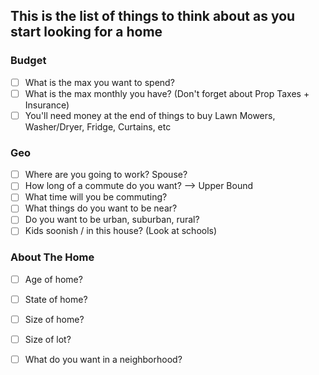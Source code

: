 ## This is the list of things to think about as you start looking for a home



### Budget
- [ ] What is the max you want to spend? 
- [ ] What is the max monthly you have? (Don't forget about Prop Taxes + Insurance)
- [ ] You'll need money at the end of things to buy Lawn Mowers, Washer/Dryer, Fridge, Curtains, etc

### Geo
- [ ] Where are you going to work? Spouse? 
- [ ] How long of a commute do you want?  --> Upper Bound
- [ ] What time will you be commuting?
- [ ] What things do you want to be near? 
- [ ] Do you want to be urban, suburban, rural?
- [ ] Kids soonish / in this house? (Look at schools)

### About The Home
- [ ] Age of home?
- [ ] State of home?
- [ ] Size of home?
- [ ] Size of lot?
- [ ] What do you want in a neighborhood?

